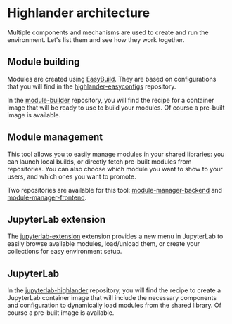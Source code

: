 # Highlander architecture

Multiple components and mechanisms are used to create and run the environment. Let's list them and see how they work together.

## Module building

Modules are created using [EasyBuild](https://easybuild.io/). They are based on configurations that you will find in the [highlander-easyconfigs](https://github.com/odh-highlander/highlander-easyconfigs) repository.

In the [module-builder](https://github.com/odh-highlander/module-builder) repository, you will find the recipe for a container image that will be ready to use to build your modules. Of course a pre-built image is available.

## Module management

This tool allows you to easily manage modules in your shared libraries: you can launch local builds, or directly fetch pre-built modules from repositories. You can also choose which module you want to show to your users, and which ones you want to promote.

Two repositories are available for this tool: [module-manager-backend](https://github.com/odh-highlander/module-manager-backend) and [module-manager-frontend](https://github.com/odh-highlander/module-manager-frontend).

## JupyterLab extension

The [jupyterlab-extension](https://github.com/odh-highlander/jupyterlab-extension) extension provides a new menu in JupyterLab to easily browse available modules, load/unload them, or create your collections for easy environment setup.

## JupyterLab

In the [jupyterlab-highlander](https://github.com/odh-highlander/jupyterlab-highlander) repository, you will find the recipe to create a JupyterLab container image that will include the necessary components and configuration to dynamically load modules from the shared library. Of course a pre-built image is available.

